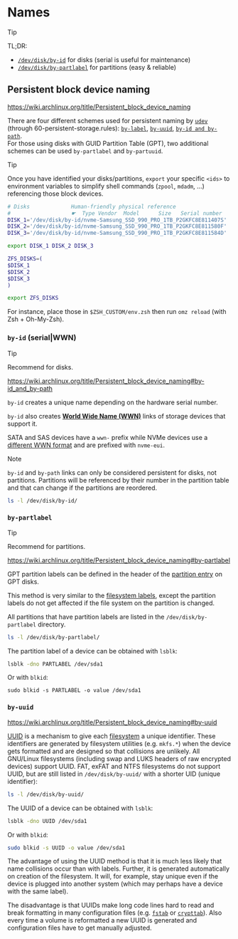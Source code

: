 # Names

> [!Tip]
> TL;DR:
> - [`/dev/disk/by-id`](#by-id-serialwwn) for disks (serial is useful for maintenance)
> - [`/dev/disk/by-partlabel`](#by-partlabel) for partitions (easy & reliable)


## Persistent block device naming

https://wiki.archlinux.org/title/Persistent_block_device_naming

There are four different schemes used for persistent naming by [`udev`](https://wiki.archlinux.org/title/Udev) (through 60-persistent-storage.rules): [`by-label`](https://wiki.archlinux.org/title/Persistent_block_device_naming#by-label), [`by-uuid`](https://wiki.archlinux.org/title/Persistent_block_device_naming#by-uuid), [`by-id and by-path`](https://wiki.archlinux.org/title/Persistent_block_device_naming#by-id_and_by-path).  
For those using disks with GUID Partition Table (GPT), two additional schemes can be used `by-partlabel` and `by-partuuid`.

> [!Tip]
> Once you have identified your disks/partitions, `export` your specific `<ids>` to environment variables to simplify shell commands (`zpool`, `mdadm`, …) referencing those block devices.
> 
> ```sh
> # Disks             Human-friendly physical reference
> #                   ☛  Type Vendor  Model      Size   Serial number
> DISK_1='/dev/disk/by-id/nvme-Samsung_SSD_990_PRO_1TB_P2GKFC8E811407S'
> DISK_2='/dev/disk/by-id/nvme-Samsung_SSD_990_PRO_1TB_P2GKFC8E811580F'
> DISK_3='/dev/disk/by-id/nvme-Samsung_SSD_990_PRO_1TB_P2GKFC8E811584D'
> 
> export DISK_1 DISK_2 DISK_3
> 
> ZFS_DISKS=(
> $DISK_1
> $DISK_2
> $DISK_3
> )
> 
> export ZFS_DISKS
> ```
>
> For instance, place those in `$ZSH_CUSTOM/env.zsh` then run `omz reload` (with Zsh + Oh-My-Zsh).




### `by-id` (serial|WWN)

> [!Tip]
> Recommend for disks.

https://wiki.archlinux.org/title/Persistent_block_device_naming#by-id_and_by-path

`by-id` creates a unique name depending on the hardware serial number.

`by-id` also creates [**World Wide Name (WWN)**](https://en.wikipedia.org/wiki/World_Wide_Name) links of storage devices that support it.

SATA and SAS devices have a `wwn-` prefix while NVMe devices use a [different WWN format](https://en.wikipedia.org/wiki/World_Wide_Name#Formats) and are prefixed with `nvme-eui`.

> [!Note]
> `by-id` and `by-path` links can only be considered persistent for disks, not partitions. Partitions will be referenced by their number in the partition table and that can change if the partitions are reordered.

```sh
ls -l /dev/disk/by-id/
```




### `by-partlabel`

> [!Tip]
> Recommend for partitions.

https://wiki.archlinux.org/title/Persistent_block_device_naming#by-partlabel

GPT partition labels can be defined in the header of the [partition entry](https://en.wikipedia.org/wiki/GUID_Partition_Table#Partition_entries_.28LBA_2.E2.80.9333.29) on GPT disks.

This method is very similar to the [filesystem labels](https://wiki.archlinux.org/title/Persistent_block_device_naming#by-label), except the partition labels do not get affected if the file system on the partition is changed.

All partitions that have partition labels are listed in the `/dev/disk/by-partlabel` directory.

```sh
ls -l /dev/disk/by-partlabel/
```

The partition label of a device can be obtained with `lsblk`:

```sh
lsblk -dno PARTLABEL /dev/sda1
```

Or with `blkid`:

```
sudo blkid -s PARTLABEL -o value /dev/sda1
```




### `by-uuid`

https://wiki.archlinux.org/title/Persistent_block_device_naming#by-uuid

[UUID](https://en.wikipedia.org/wiki/UUID) is a mechanism to give each [filesystem](https://wiki.archlinux.org/title/Filesystem) a unique identifier. These identifiers are generated by filesystem utilities (e.g. `mkfs.*`) when the device gets formatted and are designed so that collisions are unlikely. All GNU/Linux filesystems (including swap and LUKS headers of raw encrypted devices) support UUID. FAT, exFAT and NTFS filesystems do not support UUID, but are still listed in `/dev/disk/by-uuid/` with a shorter UID (unique identifier):

```sh
ls -l /dev/disk/by-uuid/
```

The UUID of a device can be obtained with `lsblk`:

```sh
lsblk -dno UUID /dev/sda1
```

Or with `blkid`:

```sh
sudo blkid -s UUID -o value /dev/sda1
```

The advantage of using the UUID method is that it is much less likely that name collisions occur than with labels. Further, it is generated automatically on creation of the filesystem. It will, for example, stay unique even if the device is plugged into another system (which may perhaps have a device with the same label).

The disadvantage is that UUIDs make long code lines hard to read and break formatting in many configuration files (e.g. [`fstab`](https://wiki.archlinux.org/title/Fstab) or [`crypttab`](https://wiki.archlinux.org/title/Crypttab)). Also every time a volume is reformatted a new UUID is generated and configuration files have to get manually adjusted.





